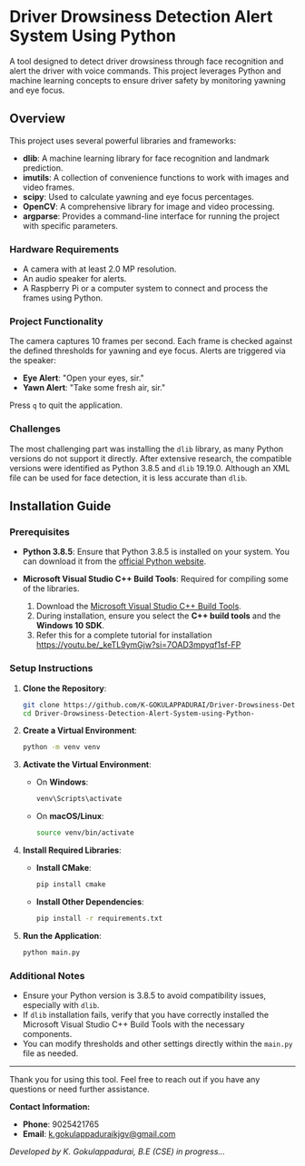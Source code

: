 
# Driver Drowsiness Detection Alert System Using Python

A tool designed to detect driver drowsiness through face recognition and alert the driver with voice commands. This project leverages Python and machine learning concepts to ensure driver safety by monitoring yawning and eye focus.

## Overview

This project uses several powerful libraries and frameworks:
- **dlib**: A machine learning library for face recognition and landmark prediction.
- **imutils**: A collection of convenience functions to work with images and video frames.
- **scipy**: Used to calculate yawning and eye focus percentages.
- **OpenCV**: A comprehensive library for image and video processing.
- **argparse**: Provides a command-line interface for running the project with specific parameters.

### Hardware Requirements

- A camera with at least 2.0 MP resolution.
- An audio speaker for alerts.
- A Raspberry Pi or a computer system to connect and process the frames using Python.

### Project Functionality

The camera captures 10 frames per second. Each frame is checked against the defined thresholds for yawning and eye focus. Alerts are triggered via the speaker:
- **Eye Alert**: "Open your eyes, sir."
- **Yawn Alert**: "Take some fresh air, sir."

Press `q` to quit the application.

### Challenges

The most challenging part was installing the `dlib` library, as many Python versions do not support it directly. After extensive research, the compatible versions were identified as Python 3.8.5 and `dlib` 19.19.0. Although an XML file can be used for face detection, it is less accurate than `dlib`.

## Installation Guide

### Prerequisites

- **Python 3.8.5**: Ensure that Python 3.8.5 is installed on your system. You can download it from the [official Python website](https://www.python.org/downloads/release/python-385/).

- **Microsoft Visual Studio C++ Build Tools**: Required for compiling some of the libraries.
    1. Download the [Microsoft Visual Studio C++ Build Tools](https://visualstudio.microsoft.com/visual-cpp-build-tools/).
    2. During installation, ensure you select the **C++ build tools** and the **Windows 10 SDK**.
    3. Refer this for a complete tutorial for installation https://youtu.be/_keTL9ymGjw?si=7OAD3mpyqf1sf-FP
  
### Setup Instructions

1. **Clone the Repository**:
   ```bash
   git clone https://github.com/K-GOKULAPPADURAI/Driver-Drowsiness-Detection-Alert-System-using-Python-.git
   cd Driver-Drowsiness-Detection-Alert-System-using-Python-
   ```

2. **Create a Virtual Environment**:
   ```bash
   python -m venv venv
   ```

3. **Activate the Virtual Environment**:
   - On **Windows**:
     ```bash
     venv\Scripts\activate
     ```
   - On **macOS/Linux**:
     ```bash
     source venv/bin/activate
     ```

4. **Install Required Libraries**:
   - **Install CMake**:
     ```bash
     pip install cmake
     ```
   - **Install Other Dependencies**:
     ```bash
     pip install -r requirements.txt
     ```

5. **Run the Application**:
   ```bash
   python main.py
   ```

### Additional Notes

- Ensure your Python version is 3.8.5 to avoid compatibility issues, especially with `dlib`.
- If `dlib` installation fails, verify that you have correctly installed the Microsoft Visual Studio C++ Build Tools with the necessary components.
- You can modify thresholds and other settings directly within the `main.py` file as needed.

---

Thank you for using this tool. Feel free to reach out if you have any questions or need further assistance.

**Contact Information:**

- **Phone**: 9025421765
- **Email**: k.gokulappaduraikjgv@gmail.com

*Developed by K. Gokulappadurai, B.E (CSE) in progress...*
